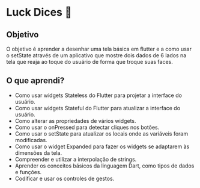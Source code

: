 # Luck Dices 🎲

## Objetivo

O objetivo é aprender a desenhar uma tela básica em flutter e a como usar o setState através de um aplicativo que mostre dois dados de 6 lados na tela que reaja ao toque do usuário de forma que troque suas faces.

## O que aprendi?

* Como usar widgets Stateless do Flutter para projetar a interface do usuário.
* Como usar widgets Stateful do Flutter para atualizar a interface do usuário.
* Como alterar as propriedades de vários widgets.
* Como usar o onPressed para detectar cliques nos botões.
* Como usar o setState para atualizar os locais onde as variáveis foram modificadas.
* Como usar o widget Expanded para fazer os widgets se adaptarem às dimensões da tela.
* Compreender e utilizar a interpolação de strings.
* Aprender os conceitos básicos da linguagem Dart, como tipos de dados e funções.
* Codificar e usar os controles de gestos.
